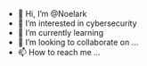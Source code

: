 - 👋 Hi, I’m @Noelark
- 👀 I’m interested in cybersecurity
- 🌱 I’m currently learning 
- 💞️ I’m looking to collaborate on ...
- 📫 How to reach me ...

<!---
Noelark/Noelark is a ✨ special ✨ repository because its `README.md` (this file) appears on your GitHub profile.
You can click the Preview link to take a look at your changes.
--->
